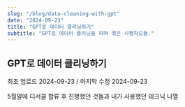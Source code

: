 ```yaml
---
slug: "/blog/data-cleaning-with-gpt"
date: "2024-09-23"
title: "GPT로 데이터 클리닝하기"
subtitle: "GPT로 데이터 클리닝을 하며 겪은 시행착오들."
---
```


## **GPT로 데이터 클리닝하기**

<p class="text-time">최초 업로드 2024-09-23 / 마지막 수정 2024-09-23</p>

5월말에 디서클 합류 후 진행했던 것들과 내가 사용했던 테크닉 나열
